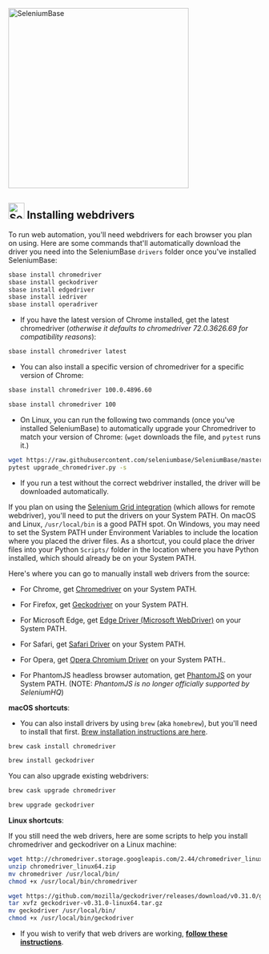 [<img src="https://seleniumbase.io/cdn/img/sb_logo_b.png" title="SeleniumBase" width="360">](https://github.com/seleniumbase/SeleniumBase/blob/master/README.md)

<h2><img src="https://seleniumbase.io/img/logo6.png" title="SeleniumBase" width="32" /> Installing webdrivers</h2>

To run web automation, you'll need webdrivers for each browser you plan on using. Here are some commands that'll automatically download the driver you need into the SeleniumBase ``drivers`` folder once you've installed SeleniumBase:

```bash
sbase install chromedriver
sbase install geckodriver
sbase install edgedriver
sbase install iedriver
sbase install operadriver
```

* If you have the latest version of Chrome installed, get the latest chromedriver (<i>otherwise it defaults to chromedriver 72.0.3626.69 for compatibility reasons</i>):

```bash
sbase install chromedriver latest
```

* You can also install a specific version of chromedriver for a specific version of Chrome:

```bash
sbase install chromedriver 100.0.4896.60

sbase install chromedriver 100
```

* On Linux, you can run the following two commands (once you've installed SeleniumBase) to automatically upgrade your Chromedriver to match your version of Chrome: (``wget`` downloads the file, and ``pytest`` runs it.)

```bash
wget https://raw.githubusercontent.com/seleniumbase/SeleniumBase/master/examples/upgrade_chromedriver.py
pytest upgrade_chromedriver.py -s
```

* If you run a test without the correct webdriver installed, the driver will be downloaded automatically.

If you plan on using the [Selenium Grid integration](https://github.com/seleniumbase/SeleniumBase/blob/master/seleniumbase/utilities/selenium_grid/ReadMe.md) (which allows for remote webdriver), you'll need to put the drivers on your System PATH. On macOS and Linux, ``/usr/local/bin`` is a good PATH spot. On Windows, you may need to set the System PATH under Environment Variables to include the location where you placed the driver files. As a shortcut, you could place the driver files into your Python ``Scripts/`` folder in the location where you have Python installed, which should already be on your System PATH.

Here's where you can go to manually install web drivers from the source:

* For Chrome, get [Chromedriver](https://sites.google.com/a/chromium.org/chromedriver/downloads) on your System PATH.

* For Firefox, get [Geckodriver](https://github.com/mozilla/geckodriver/releases) on your System PATH.

* For Microsoft Edge, get [Edge Driver (Microsoft WebDriver)](https://developer.microsoft.com/en-us/microsoft-edge/tools/webdriver/) on your System PATH.

* For Safari, get [Safari Driver](https://github.com/seleniumbase/SeleniumBase/blob/master/help_docs/using_safari_driver.md) on your System PATH.

* For Opera, get [Opera Chromium Driver](https://github.com/operasoftware/operachromiumdriver/releases) on your System PATH..

* For PhantomJS headless browser automation, get [PhantomJS](http://phantomjs.org/download.html) on your System PATH. (NOTE: <i>PhantomJS is no longer officially supported by SeleniumHQ</i>)

**macOS shortcuts**:

* You can also install drivers by using ``brew`` (aka ``homebrew``), but you'll need to install that first. [Brew installation instructions are here](https://github.com/seleniumbase/SeleniumBase/blob/master/help_docs/install_python_pip_git.md).

```bash
brew cask install chromedriver

brew install geckodriver
```

You can also upgrade existing webdrivers:

```bash
brew cask upgrade chromedriver

brew upgrade geckodriver
```

**Linux shortcuts**:

If you still need the web drivers, here are some scripts to help you install chromedriver and geckodriver on a Linux machine:

```bash
wget http://chromedriver.storage.googleapis.com/2.44/chromedriver_linux64.zip
unzip chromedriver_linux64.zip
mv chromedriver /usr/local/bin/
chmod +x /usr/local/bin/chromedriver
```

```bash
wget https://github.com/mozilla/geckodriver/releases/download/v0.31.0/geckodriver-v0.31.0-linux64.tar.gz
tar xvfz geckodriver-v0.31.0-linux64.tar.gz
mv geckodriver /usr/local/bin/
chmod +x /usr/local/bin/geckodriver
```

* If you wish to verify that web drivers are working, **[follow these instructions](https://github.com/seleniumbase/SeleniumBase/blob/master/help_docs/verify_webdriver.md)**.
